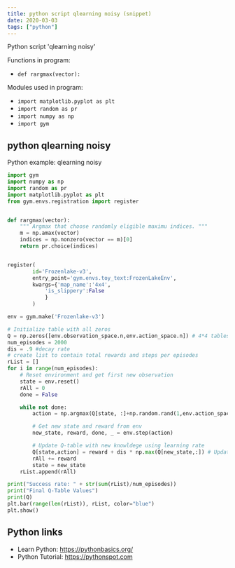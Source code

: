 ```yaml
---
title: python script qlearning noisy (snippet)
date: 2020-03-03
tags: ["python"]
---
```

Python script 'qlearning noisy'

Functions in program: 
* `def rargmax(vector):`

Modules used in program: 
* `import matplotlib.pyplot as plt`
* `import random as pr`
* `import numpy as np`
* `import gym`

## python qlearning noisy

Python example: qlearning noisy

```python
import gym
import numpy as np
import random as pr
import matplotlib.pyplot as plt
from gym.envs.registration import register


def rargmax(vector):
    """ Argmax that choose randomly eligible maximu indices. """
    m = np.amax(vector)
    indices = np.nonzero(vector == m)[0]
    return pr.choice(indices)


register(
        id='Frozenlake-v3',
        entry_point='gym.envs.toy_text:FrozenLakeEnv',
        kwargs={'map_name':'4x4',
            'is_slippery':False
            }
        )

env = gym.make('Frozenlake-v3')

# Initialize table with all zeros
Q = np.zeros([env.observation_space.n,env.action_space.n]) # 4*4 tables and 4 action 16*4 for frozen lake
num_episodes = 2000
dis = .9 #decay rate
# create list to contain total rewards and steps per episodes
rList = []
for i in range(num_episodes):
    # Reset environment and get first new observation
    state = env.reset()
    rAll = 0
    done = False

    while not done:
        action = np.argmax(Q[state, :]+np.random.rand(1,env.action_space.n)/(i+1)) #add random noise

        # Get new state and reward from env
        new_state, reward, done, _ = env.step(action)

        # Update Q-table with new knowldege using learning rate
        Q[state,action] = reward + dis * np.max(Q[new_state,:]) # Update Q with Decay rate
        rAll += reward
        state = new_state
    rList.append(rAll)

print("Success rate: " + str(sum(rList)/num_episodes))
print("Final Q-Table Values")
print(Q)
plt.bar(range(len(rList)), rList, color="blue")
plt.show()


```

## Python links

- Learn Python: https://pythonbasics.org/
- Python Tutorial: https://pythonspot.com
